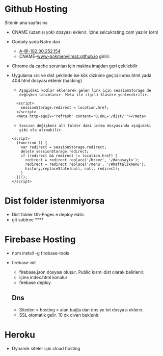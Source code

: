 # Github Hosting
Sitenin ana sayfasına 
- CNAME (uzanısı yok) dosyası eklenir. İçine selcukrating.com yazılır (örn)
- Godady yada Natro dan 
  - A-@-192.30.252.154
  - CNAME-www-gokmenyilmaz.github.io  girilir.
 
- Chrome da cache sorunları için makina imajdan geri çekilebilir

- Uygulama src ve dist şeklinde ise kök dizinine geçici index.html yada 404.html dosyası eklenir (hacking)
  - ``Aşağıdaki kodlar eklenerek gelen link için sessionStorage de değişken tanımlanır.
    Meta ile ilgili klasöre yönlendirilir. ``
  ````
    <script>
      sessionStorage.redirect = location.href;
    </script>
    <meta http-equiv="refresh" content="0;URL='/dist/'"></meta>
  ````
  - `` Session değişkeni alt folder daki index dosyasında aşağıdaki gibi ele alınabilir. ``
  ````
  <script>
    (function () {
      var redirect = sessionStorage.redirect;
      delete sessionStorage.redirect;
      if (redirect && redirect != location.href) {
        redirect = redirect.replace('/bzkmz', '/#anasayfa');
        redirect = redirect.replace('/menu', '/#haftalikmenu');
        history.replaceState(null, null, redirect);
      }
    })();
  </script>
  ````
  
 # Dist folder istenmiyorsa
 - Dist folder Gh-Pages e deploy edilir.
 - git subtree ****
  
 # Firebase Hosting
 - npm install -g firebase-tools
 - firebase init
    - firebase.json dosyası oluşur. Public kısmı dist olarak belirlenir.
    - içine index.html konulur
    - firebase deploy
    
   ## Dns
    - Siteden > hosting > alan bağla dan dns ye txt dosyası eklenir.
    - SSL otomatik gelir. 10 dk civarı beklenir. 

# Heroku
- Dynamik siteler için cloud hosting
